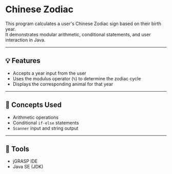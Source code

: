 # Chinese Zodiac

This program calculates a user's Chinese Zodiac sign based on their birth year.  
It demonstrates modular arithmetic, conditional statements, and user interaction in Java.

---

## 💡 Features
- Accepts a year input from the user  
- Uses the modulus operator (`%`) to determine the zodiac cycle  
- Displays the corresponding animal for that year  

---

## 🧠 Concepts Used
- Arithmetic operations  
- Conditional `if-else` statements  
- `Scanner` input and string output  

---

## 🧰 Tools
- jGRASP IDE  
- Java SE (JDK)
